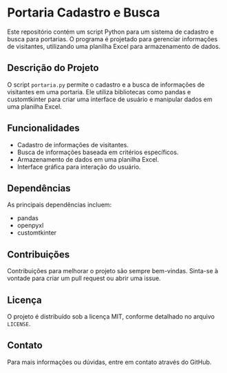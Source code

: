 <h1>Portaria Cadastro e Busca</h1>
<p>Este repositório contém um script Python para um sistema de cadastro e busca para portarias. O programa é projetado para gerenciar informações de visitantes, utilizando uma planilha Excel para armazenamento de dados.</p>

<h2>Descrição do Projeto</h2>
<p>O script <code>portaria.py</code> permite o cadastro e a busca de informações de visitantes em uma portaria. Ele utiliza bibliotecas como pandas e customtkinter para criar uma interface de usuário e manipular dados em uma planilha Excel.</p>

<h2>Funcionalidades</h2>
<ul>
  <li>Cadastro de informações de visitantes.</li>
  <li>Busca de informações baseada em critérios específicos.</li>
  <li>Armazenamento de dados em uma planilha Excel.</li>
  <li>Interface gráfica para interação do usuário.</li>
</ul>

  <h2>Dependências</h2>
  <p>As principais dependências incluem:</p>
  <ul>
    <li>pandas</li>
    <li>openpyxl</li>
    <li>customtkinter</li>
  </ul>

<h2>Contribuições</h2>
<p>Contribuições para melhorar o projeto são sempre bem-vindas. Sinta-se à vontade para criar um pull request ou abrir uma issue.</p>

<h2>Licença</h2>
<p>O projeto é distribuído sob a licença MIT, conforme detalhado no arquivo <code>LICENSE</code>.</p>

<h2>Contato</h2>
<p>Para mais informações ou dúvidas, entre em contato através do GitHub.</p>
